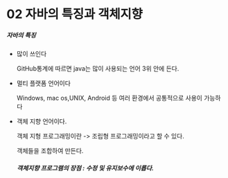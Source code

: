 # 02 자바의 특징과 객체지향



##### 자바의 특징

+ 많이 쓰인다

  GitHub통계에 따르면 java는 많이 사용되는 언어 3위 안에 든다.



+ 멀티 플랫폼 언어이다

   Windows, mac os,UNIX, Android 등 여러 환경에서 공통적으로 사용이 가능하다



+ 객체 지향 언어이다.

  객체 지형 프로그래밍이란 -> 조립형 프로그래밍이라고 할 수 있다.

  객체들을 조합하여 만든다.





  ##### 객체지향 프로그램의 장점 : 수정 및 유지보수에 이롭다.

